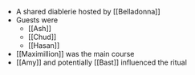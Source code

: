 - A shared diablerie hosted by [[Belladonna]]
- Guests were
	- [[Ash]]
	- [[Chud]]
	- [[Hasan]]
- [[Maximillion]] was the main course
- [[Amy]] and potentially [[Bast]] influenced the ritual